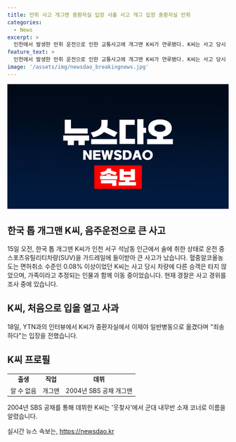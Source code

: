 ```yaml
---
title: 만취 사고 개그맨 중환자실 입장 사흘 사고 개그 입장 중환자실 만취
categories:
  - News
excerpt: >
  인천에서 발생한 만취 운전으로 인한 교통사고에 개그맨 K씨가 연루됐다. K씨는 사고 당시 중환자실에 있었으며, 인터뷰에서 사과의 뜻을 전했다. 혈중 알코올농도는 면허취소 수준이었고, 차량에는 동승자가 없었으나 가족이 119에 신고된 것으로 알려졌다. 경찰은 정확한 경위를 조사 중이다. 만취 운전으로 사고를 낸 K씨의 과거 경력이 눈에 띈다.
feature_text: >
  인천에서 발생한 만취 운전으로 인한 교통사고에 개그맨 K씨가 연루됐다. K씨는 사고 당시 중환자실에 있었으며, 인터뷰에서 사과의 뜻을 전했다. 혈중 알코올농도는 면허취소 수준이었고, 차량에는 동승자가 없었으나 가족이 119에 신고된 것으로 알려졌다. 경찰은 정확한 경위를 조사 중이다. 만취 운전으로 사고를 낸 K씨의 과거 경력이 눈에 띈다.
image: '/assets/img/newsdao_breakingnews.jpg'
---
```


<p><img src="/assets/img/newsdao_breakingnews.jpg" alt="pcversion 속보" /></p>

<h2 data-ke-size="size26">한국 톱 개그맨 K씨, 음주운전으로 큰 사고</h2>

<p data-ke-size="size16">15일 오전, 한국 톱 개그맨 K씨가 인천 서구 석남동 인근에서 술에 취한 상태로 운전 중 스포츠유틸리티차량(SUV)을 가드레일에 들이받아 큰 사고가 났습니다. 혈중알코올농도는 면허취소 수준인 0.08% 이상이었던 K씨는 사고 당시 차량에 다른 승객은 타지 않았으며, 가족이라고 추정되는 인물과 함께 이동 중이었습니다. 현재 경찰은 사고 경위를 조사 중에 있습니다.</p>

<h2 data-ke-size="size26">K씨, 처음으로 입을 열고 사과</h2>

<p data-ke-size="size16">18일, YTN과의 인터뷰에서 K씨가 중환자실에서 이제야 일반병동으로 옮겼다며 "죄송하다"는 입장을 전했습니다.</p>

<h2 data-ke-size="size26">K씨 프로필</h2>

<table>
    <tbody>
        <tr>
            <td style="text-align: center; height: 17px;"><b>출생</b></td>
            <td style="text-align: center; height: 17px;"><b>직업</b></td>
            <td style="text-align: center; height: 17px;"><b>데뷔</b></td>
        </tr>
        <tr>
            <td style="text-align: center; height: 17px;">알 수 없음</td>
            <td style="text-align: center; height: 17px;">개그맨</td>
            <td style="text-align: center; height: 17px;">2004년 SBS 공채 개그맨</td>
        </tr>
    </tbody>
</table>

<p data-ke-size="size16">2004년 SBS 공채를 통해 데뷔한 K씨는 '웃찾사'에서 군대 내무반 소재 코너로 이름을 알렸습니다.</p>
실시간 뉴스 속보는, <a href="https://newsdao.kr" rel="dofollow">https://newsdao.kr</a>


